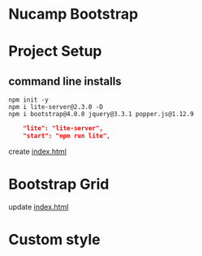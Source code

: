 # Nucamp Bootstrap

# Project Setup

## command line installs

```
npm init -y
npm i lite-server@2.3.0 -D
npm i bootstrap@4.0.0 jquery@3.3.1 popper.js@1.12.9
```

```json
    "lite": "lite-server",
    "start": "npm run lite",
```

create [index.html](index.html)

# Bootstrap Grid

update [index.html](index.html)

# Custom style
